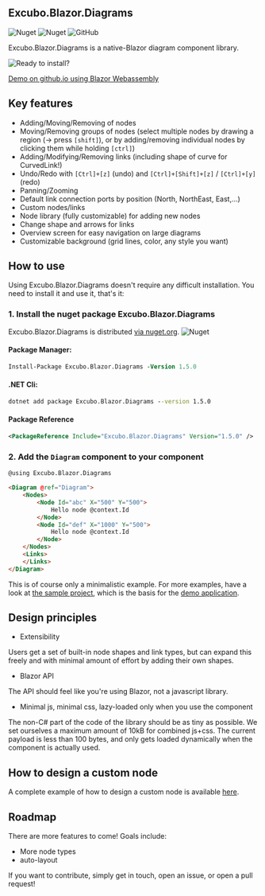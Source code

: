 ## Excubo.Blazor.Diagrams

![Nuget](https://img.shields.io/nuget/v/Excubo.Blazor.Diagrams)
![Nuget](https://img.shields.io/nuget/dt/Excubo.Blazor.Diagrams)
![GitHub](https://img.shields.io/github/license/excubo-ag/Blazor.Diagrams)

Excubo.Blazor.Diagrams is a native-Blazor diagram component library.

![Ready to install?](screenshot.png)

[Demo on github.io using Blazor Webassembly](https://excubo-ag.github.io/Blazor.Diagrams/)

## Key features

- Adding/Moving/Removing of nodes
- Moving/Removing groups of nodes (select multiple nodes by drawing a region (-> press `[shift]`), or by adding/removing individual nodes by clicking them while holding `[ctrl]`)
- Adding/Modifying/Removing links (including shape of curve for CurvedLink!)
- Undo/Redo with `[Ctrl]+[z]` (undo) and `[Ctrl]+[Shift]+[z]` / `[Ctrl]+[y]`(redo)
- Panning/Zooming
- Default link connection ports by position (North, NorthEast, East,...)
- Custom nodes/links
- Node library (fully customizable) for adding new nodes
- Change shape and arrows for links
- Overview screen for easy navigation on large diagrams
- Customizable background (grid lines, color, any style you want)

## How to use

Using Excubo.Blazor.Diagrams doesn't require any difficult installation. You need to install it and use it, that's it:

### 1. Install the nuget package Excubo.Blazor.Diagrams

Excubo.Blazor.Diagrams is distributed [via nuget.org](https://www.nuget.org/packages/Excubo.Blazor.Diagrams/).
![Nuget](https://img.shields.io/nuget/v/Excubo.Blazor.Diagrams)

#### Package Manager:
```ps
Install-Package Excubo.Blazor.Diagrams -Version 1.5.0
```

#### .NET Cli:
```cmd
dotnet add package Excubo.Blazor.Diagrams --version 1.5.0
```

#### Package Reference
```xml
<PackageReference Include="Excubo.Blazor.Diagrams" Version="1.5.0" />
```

### 2. Add the `Diagram` component to your component

```html
@using Excubo.Blazor.Diagrams

<Diagram @ref="Diagram">
    <Nodes>
        <Node Id="abc" X="500" Y="500">
            Hello node @context.Id
        </Node>
        <Node Id="def" X="1000" Y="500">
            Hello node @context.Id
        </Node>
    </Nodes>
    <Links>
    </Links>
</Diagram>
```

This is of course only a minimalistic example.
For more examples, have a look at [the sample project](https://github.com/excubo-ag/Blazor.Diagrams/tree/master/TestProject_Components), which is the basis for the [demo application](https://excubo-ag.github.io/Blazor.Diagrams/).

## Design principles

- Extensibility

Users get a set of built-in node shapes and link types, but can expand this freely and with minimal amount of effort by adding their own shapes.

- Blazor API

The API should feel like you're using Blazor, not a javascript library.

- Minimal js, minimal css, lazy-loaded only when you use the component

The non-C# part of the code of the library should be as tiny as possible. We set ourselves a maximum amount of 10kB for combined js+css.
The current payload is less than 100 bytes, and only gets loaded dynamically when the component is actually used.

## How to design a custom node

A complete example of how to design a custom node is available [here](https://github.com/excubo-ag/Blazor.Diagrams/blob/master/TestProject_Components/Pages/UserDefinedNode.razor).

## Roadmap

There are more features to come! Goals include:

- More node types
- auto-layout

If you want to contribute, simply get in touch, open an issue, or open a pull request!
